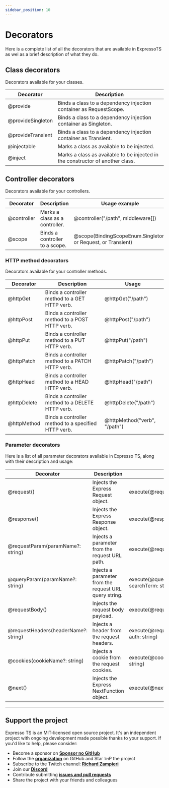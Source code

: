```yaml
---
sidebar_position: 10
---
```


# Decorators

Here is a complete list of all the decorators that are available in ExpressoTS as wel as a brief description of what they do.

## Class decorators

Decorators available for your classes.

| Decorator          | Description                                                                    |
| ------------------ | ------------------------------------------------------------------------------ |
| @provide           | Binds a class to a dependency injection container as RequestScope.             |
| @provideSingleton  | Binds a class to a dependency injection container as Singleton.                |
| @provideTransient  | Binds a class to a dependency injection container as Transient.                |
| @injectable        | Marks a class as available to be injected.                                     |
| @inject            | Marks a class as available to be injected in the constructor of another class. |

## Controller decorators

Decorators available for your controllers.

| Decorator   | Description                    | Usage example
| ----------- | ------------------------------ | ------------------------------------------------------------ |
| @controller | Marks a class as a controller. | @controller("/path", middleware[])                           |
| @scope      | Binds a controller to a scope. | @scope(BindingScopeEnum.Singleton, or Request, or Transient) |

### HTTP method decorators

Decorators available for your controller methods.

| Decorator   | Description                                                        | Usage                          |
| ----------- | ------------------------------------------------------------------ | ---------------------------- |
| @httpGet    | Binds a controller method to a GET HTTP verb.                      | @httpGet("/path")            |
| @httpPost   | Binds a controller method to a POST HTTP verb.                     | @httpPost("/path")           |
| @httpPut    | Binds a controller method to a PUT HTTP verb.                      | @httpPut("/path")            |
| @httpPatch  | Binds a controller method to a PATCH HTTP verb.                    | @httpPatch("/path")          |
| @httpHead   | Binds a controller method to a HEAD HTTP verb.                     | @httpHead("/path")           |
| @httpDelete | Binds a controller method to a DELETE HTTP verb.                   | @httpDelete("/path")         |
| @httpMethod | Binds a controller method to a specified HTTP verb.                | @httpMethod("verb", "/path") |

### Parameter decorators

Here is a list of all parameter decorators available in Expresso TS, along with their description and usage:

| Decorator	                           | Description	                                        | Usage
| ------------------------------------ | ------------------------------------------------------ | -------------------------------------------------------- |
| @request()	                         | Injects the Express Request object.	                    | execute(@request() req: Request)
| @response()	                         | Injects the Express Response object.	                | execute(@response() res: Response)
| @requestParam(paramName?: string)	   | Injects a parameter from the request URL path.	        | execute(@requestParam('id') id: string)
| @queryParam(paramName?: string)	     | Injects a parameter from the request URL query string. | execute(@queryParam('searchTerm') searchTerm: string)
| @requestBody()	                     | Injects the request body payload.	                    | execute(@requestBody() body: MyDTO)
| @requestHeaders(headerName?: string) | Injects a header from the request headers.            | execute(@requestHeaders('authorization') auth: string)
| @cookies(cookieName?: string)	       | Injects a cookie from the request cookies.   | execute(@cookies('session') session: string)
| @next()	                           | Injects the Express NextFunction object.	            | execute(@next() next: NextFunction)

---

## Support the project

Expresso TS is an MIT-licensed open source project. It's an independent project with ongoing development made possible thanks to your support. If you'd like to help, please consider:

- Become a sponsor on **[Sponsor no GitHub](https://github.com/sponsors/expressots)**
- Follow the **[organization](https://github.com/expressots)** on GitHub and Star тнР the project
- Subscribe to the Twitch channel: **[Richard Zampieri](https://www.twitch.tv/richardzampieri)**
- Join our **[Discord](https://discord.com/invite/PyPJfGK)**
- Contribute submitting **[issues and pull requests](https://github.com/expressots/expressots/issues/new/choose)**
- Share the project with your friends and colleagues
